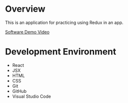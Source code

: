 # Overview

This is an application for practicing using Redux in an app.

[Software Demo Video]()

# Development Environment

* React
* JSX
* HTML
* CSS
* Git
* GitHub
* Visual Studio Code